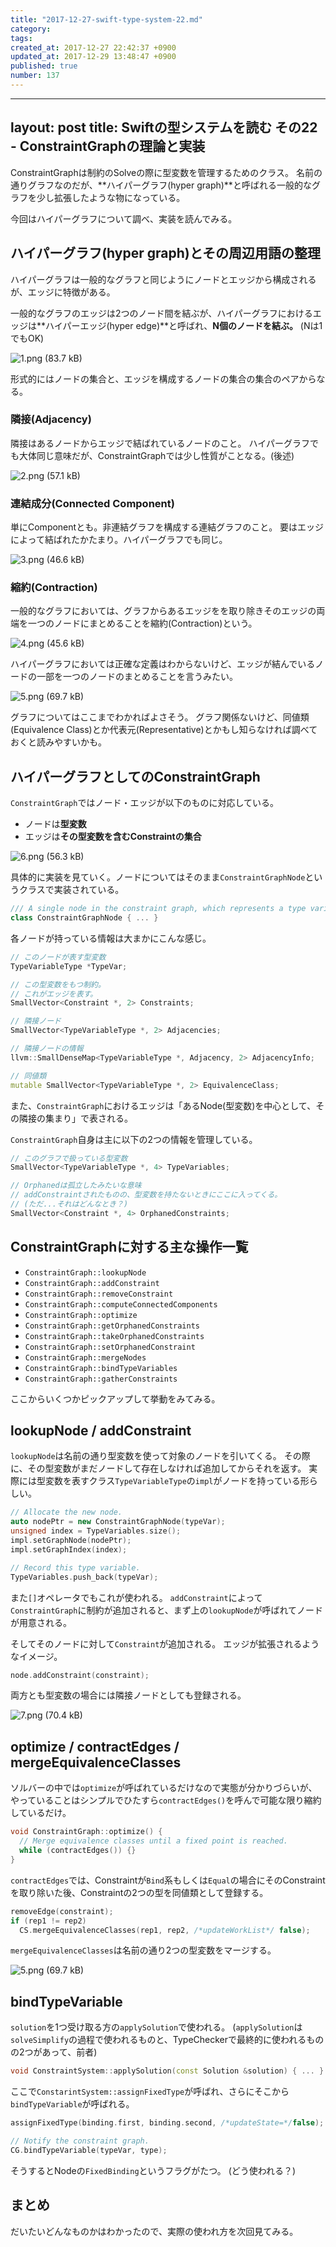 ```yaml
---
title: "2017-12-27-swift-type-system-22.md"
category: 
tags: 
created_at: 2017-12-27 22:42:37 +0900
updated_at: 2017-12-29 13:48:47 +0900
published: true
number: 137
---
```


---
layout: post
title:   Swiftの型システムを読む その22 - ConstraintGraphの理論と実装
---

ConstraintGraphは制約のSolveの際に型変数を管理するためのクラス。
名前の通りグラフなのだが、**ハイパーグラフ(hyper graph)**と呼ばれる一般的なグラフを少し拡張したような物になっている。

今回はハイパーグラフについて調べ、実装を読んでみる。

## ハイパーグラフ(hyper graph)とその周辺用語の整理

ハイパーグラフは一般的なグラフと同じようにノードとエッジから構成されるが、エッジに特徴がある。

一般的なグラフのエッジは2つのノード間を結ぶが、ハイパーグラフにおけるエッジは**ハイパーエッジ(hyper edge)**と呼ばれ、**N個のノードを結ぶ。**
(Nは1でもOK)

![1.png (83.7 kB)](https://img.esa.io/uploads/production/attachments/2245/2017/12/27/2884/0a6ccd33-6ad2-4307-a965-6e37fafd88d4.png)


形式的にはノードの集合と、エッジを構成するノードの集合の集合のペアからなる。

### 隣接(Adjacency)

隣接はあるノードからエッジで結ばれているノードのこと。
ハイパーグラフでも大体同じ意味だが、ConstraintGraphでは少し性質がことなる。(後述)

![2.png (57.1 kB)](https://img.esa.io/uploads/production/attachments/2245/2017/12/27/2884/7349c600-cf51-458e-a05f-7d396121ad1e.png)


### 連結成分(Connected Component) 

単にComponentとも。非連結グラフを構成する連結グラフのこと。
要はエッジによって結ばれたかたまり。ハイパーグラフでも同じ。

![3.png (46.6 kB)](https://img.esa.io/uploads/production/attachments/2245/2017/12/27/2884/e8c65f86-f4ea-4288-9970-7f5c29aec57a.png)

### 縮約(Contraction)

一般的なグラフにおいては、グラフからあるエッジをを取り除きそのエッジの両端を一つのノードにまとめることを縮約(Contraction)という。

![4.png (45.6 kB)](https://img.esa.io/uploads/production/attachments/2245/2017/12/27/2884/e47d9511-0511-4eae-ae7e-3b97f707c433.png)


ハイパーグラフにおいては正確な定義はわからないけど、エッジが結んでいるノードの一部を一つのノードのまとめることを言うみたい。

![5.png (69.7 kB)](https://img.esa.io/uploads/production/attachments/2245/2017/12/27/2884/06ce62d5-c6dc-4e7f-a708-1b8dafb8a617.png)


グラフについてはここまでわかればよさそう。
グラフ関係ないけど、同値類(Equivalence Class)とか代表元(Representative)とかもし知らなければ調べておくと読みやすいかも。

## ハイパーグラフとしてのConstraintGraph

`ConstraintGraph`ではノード・エッジが以下のものに対応している。

+ ノードは**型変数**
+ エッジは**その型変数を含むConstraintの集合**

![6.png (56.3 kB)](https://img.esa.io/uploads/production/attachments/2245/2017/12/27/2884/2e31b757-4b78-4eaa-bb6e-d0a47b40e728.png)


具体的に実装を見ていく。ノードについてはそのまま`ConstraintGraphNode`というクラスで実装されている。

```cpp
/// A single node in the constraint graph, which represents a type variable.
class ConstraintGraphNode { ... }
```

各ノードが持っている情報は大まかにこんな感じ。

```cpp
// このノードが表す型変数
TypeVariableType *TypeVar;

// この型変数をもつ制約。
// これがエッジを表す。
SmallVector<Constraint *, 2> Constraints;

// 隣接ノード
SmallVector<TypeVariableType *, 2> Adjacencies;

// 隣接ノードの情報
llvm::SmallDenseMap<TypeVariableType *, Adjacency, 2> AdjacencyInfo;

// 同値類
mutable SmallVector<TypeVariableType *, 2> EquivalenceClass;
```


また、`ConstraintGraph`におけるエッジは「あるNode(型変数)を中心として、その隣接の集まり」で表される。

`ConstraintGraph`自身は主に以下の2つの情報を管理している。

```cpp
// このグラフで扱っている型変数
SmallVector<TypeVariableType *, 4> TypeVariables;

// Orphanedは孤立したみたいな意味
// addConstraintされたものの、型変数を持たないときにここに入ってくる。
// (ただ...それはどんなとき？)
SmallVector<Constraint *, 4> OrphanedConstraints;
```


## ConstraintGraphに対する主な操作一覧

+ `ConstraintGraph::lookupNode`
+ `ConstraintGraph::addConstraint`
+ `ConstraintGraph::removeConstraint`
+ `ConstraintGraph::computeConnectedComponents`
+ `ConstraintGraph::optimize`
+ `ConstraintGraph::getOrphanedConstraints`
+ `ConstraintGraph::takeOrphanedConstraints`
+ `ConstraintGraph::setOrphanedConstraint`
+ `ConstraintGraph::mergeNodes`
+ `ConstraintGraph::bindTypeVariables`
+ `ConstraintGraph::gatherConstraints`

ここからいくつかピックアップして挙動をみてみる。

## lookupNode / addConstraint

`lookupNode`は名前の通り型変数を使って対象のノードを引いてくる。
その際に、その型変数がまだノードして存在しなければ追加してからそれを返す。
実際には型変数を表すクラス`TypeVariableType`の`impl`がノードを持っている形らしい。

```cpp
// Allocate the new node.
auto nodePtr = new ConstraintGraphNode(typeVar);
unsigned index = TypeVariables.size();
impl.setGraphNode(nodePtr);
impl.setGraphIndex(index);

// Record this type variable.
TypeVariables.push_back(typeVar);
```

また`[]`オペレータでもこれが使われる。
`addConstraint`によって`ConstraintGraph`に制約が追加されると、まず上の`lookupNode`が呼ばれてノードが用意される。

そしてそのノードに対して`Constraint`が追加される。
エッジが拡張されるようなイメージ。

```cpp
node.addConstraint(constraint);
```

両方とも型変数の場合には隣接ノードとしても登録される。

![7.png (70.4 kB)](https://img.esa.io/uploads/production/attachments/2245/2017/12/27/2884/86873cf0-c572-4435-ab53-6dcce0b30e6b.png)


## optimize / contractEdges / mergeEquivalenceClasses
ソルバーの中では`optimize`が呼ばれているだけなので実態が分かりづらいが、やっていることはシンプルでひたすら`contractEdges()`を呼んで可能な限り縮約しているだけ。

```cpp
void ConstraintGraph::optimize() {
  // Merge equivalence classes until a fixed point is reached.
  while (contractEdges()) {}
}
```

`contractEdges`では、Constraintが`Bind`系もしくは`Equal`の場合にそのConstraintを取り除いた後、Constraintの2つの型を同値類として登録する。

```cpp
removeEdge(constraint);
if (rep1 != rep2)
  CS.mergeEquivalenceClasses(rep1, rep2, /*updateWorkList*/ false);
```

`mergeEquivalenceClasses`は名前の通り2つの型変数をマージする。

![5.png (69.7 kB)](https://img.esa.io/uploads/production/attachments/2245/2017/12/27/2884/8958397d-d86c-4115-8c06-84ee96c444f0.png)

## bindTypeVariable

`solution`を1つ受け取る方の`applySolution`で使われる。
(`applySolution`は`solveSimplify`の過程で使われるものと、TypeCheckerで最終的に使われるものの2つがあって、前者)

```cpp
void ConstraintSystem::applySolution(const Solution &solution) { ... }
```

ここで`ConstarintSystem::assignFixedType`が呼ばれ、さらにそこから`bindTypeVariable`が呼ばれる。

```cpp
assignFixedType(binding.first, binding.second, /*updateState=*/false);
```

```cpp
// Notify the constraint graph.
CG.bindTypeVariable(typeVar, type);
```

そうするとNodeの`FixedBinding`というフラグがたつ。
(どう使われる？)

## まとめ

だいたいどんなものかはわかったので、実際の使われ方を次回見てみる。
